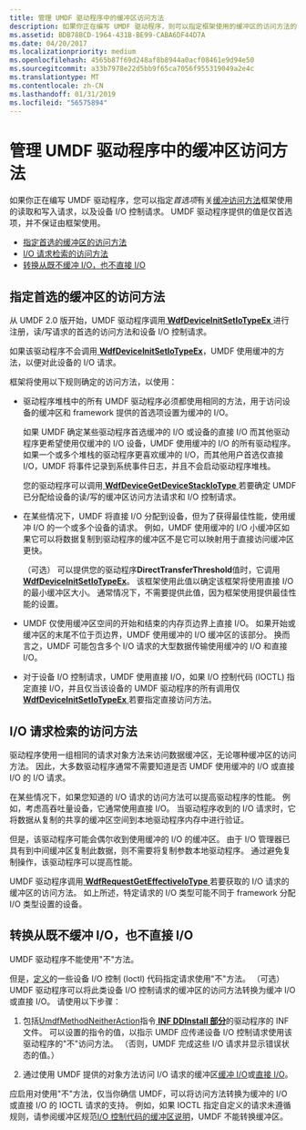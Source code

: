 ```yaml
---
title: 管理 UMDF 驱动程序中的缓冲区访问方法
description: 如果你正在编写 UMDF 驱动程序，则可以指定框架使用的缓冲区的访问方法的首选项读取和写入请求，以及设备 I/O 控制请求。
ms.assetid: BDB78BCD-1964-431B-BE99-CABA6DF44D7A
ms.date: 04/20/2017
ms.localizationpriority: medium
ms.openlocfilehash: 4565b87f69d248af8b8944a0acf08461e9d94e50
ms.sourcegitcommit: a33b7978e22d5bb9f65ca7056f955319049a2e4c
ms.translationtype: MT
ms.contentlocale: zh-CN
ms.lasthandoff: 01/31/2019
ms.locfileid: "56575894"
---
```

# <a name="managing-buffer-access-methods-in-umdf-drivers"></a>管理 UMDF 驱动程序中的缓冲区访问方法


如果你正在编写 UMDF 驱动程序，您可以指定*首选项*有关[缓冲访问方法](https://msdn.microsoft.com/library/windows/hardware/ff540701)框架使用的读取和写入请求，以及设备 I/O 控制请求。 UMDF 驱动程序提供的值是仅首选项，并不保证由框架使用。

-   [指定首选的缓冲区的访问方法](#specifying-preferred-buffer-access-method)
-   [I/O 请求检索的访问方法](#retrieving-access-method)
-   [转换从既不缓冲 I/O，也不直接 I/O](#using-neither-buffered-i-o-nor-direct-i-o-in-umdf-drivers)

## <a href="" id="specifying-preferred-buffer-access-method"></a>指定首选的缓冲区的访问方法


从 UMDF 2.0 版开始，UMDF 驱动程序调用[ **WdfDeviceInitSetIoTypeEx** ](https://msdn.microsoft.com/library/windows/hardware/dn265604)进行注册，读/写请求的首选的访问方法和设备 I/O 控制请求。

如果该驱动程序不会调用[ **WdfDeviceInitSetIoTypeEx**](https://msdn.microsoft.com/library/windows/hardware/dn265604)，UMDF 使用缓冲的方法，以便对此设备的 I/O 请求。

框架将使用以下规则确定的访问方法，以使用：

-   驱动程序堆栈中的所有 UMDF 驱动程序必须都使用相同的方法，用于访问设备的缓冲区和 framework 提供的首选项设置为缓冲的 I/O。

    如果 UMDF 确定某些驱动程序首选缓冲的 I/O 或设备的直接 I/O 而其他驱动程序更希望使用仅缓冲的 I/O 设备，UMDF 使用缓冲的 I/O 的所有驱动程序。 如果一个或多个堆栈的驱动程序更喜欢缓冲的 I/O，而其他用户首选仅直接 I/O，UMDF 将事件记录到系统事件日志，并且不会启动驱动程序堆栈。

    您的驱动程序可以调用[ **WdfDeviceGetDeviceStackIoType** ](https://msdn.microsoft.com/library/windows/hardware/dn265602)若要确定 UMDF 已分配给设备的读/写的缓冲区访问方法请求和 I/O 控制请求。

-   在某些情况下，UMDF 将直接 I/O 分配到设备，但为了获得最佳性能，使用缓冲 I/O 的一个或多个设备的请求。 例如，UMDF 使用缓冲的 I/O 小缓冲区如果它可以将数据复制到驱动程序的缓冲区不是它可以映射用于直接访问缓冲区更快。

    （可选） 可以提供您的驱动程序**DirectTransferThreshold**值时，它调用[ **WdfDeviceInitSetIoTypeEx**](https://msdn.microsoft.com/library/windows/hardware/dn265604)。 该框架使用此值以确定该框架将使用直接 I/O 的最小缓冲区大小。 通常情况下，不需要提供此值，因为框架使用提供最佳性能的设置。

-   UMDF 仅使用缓冲区空间的开始和结束的内存页边界上直接 I/O。 如果开始或缓冲区的末尾不位于页边界，UMDF 使用缓冲的 I/O 缓冲区的该部分。 换而言之，UMDF 可能包含多个 I/O 请求的大型数据传输使用缓冲的 I/O 和直接 I/O。

-   对于设备 I/O 控制请求，UMDF 使用直接 I/O，如果 I/O 控制代码 (IOCTL) 指定直接 I/O，并且仅当该设备的 UMDF 驱动程序的所有调用仅[ **WdfDeviceInitSetIoTypeEx** ](https://msdn.microsoft.com/library/windows/hardware/dn265604)若要指定直接访问方法。

## <a href="" id="retrieving-access-method"></a>I/O 请求检索的访问方法


驱动程序使用一组相同的请求对象方法来访问数据缓冲区，无论哪种缓冲区的访问方法。 因此，大多数驱动程序通常不需要知道是否 UMDF 使用缓冲的 I/O 或直接 I/O 的 I/O 请求。

在某些情况下，如果您知道的 I/O 请求的访问方法可以提高驱动程序的性能。 例如，考虑高吞吐量设备，它通常使用直接 I/O。 当驱动程序收到的 I/O 请求时，它将数据从复制的共享的缓冲区空间到本地驱动程序内存中进行验证。

但是，该驱动程序可能会偶尔收到使用缓冲的 I/O 的缓冲区。 由于 I/O 管理器已具有到中间缓冲区复制此数据，则不需要将复制参数本地驱动程序。 通过避免复制操作，该驱动程序可以提高性能。

UMDF 驱动程序调用[ **WdfRequestGetEffectiveIoType** ](https://msdn.microsoft.com/library/windows/hardware/dn265616)若要获取的 I/O 请求的缓冲区的访问方法。 如上所述，特定请求的 I/O 类型可能不同于 framework 分配 I/O 类型设置的设备。

## <a href="" id="using-neither-buffered-i-o-nor-direct-i-o-in-umdf-drivers"></a> 转换从既不缓冲 I/O，也不直接 I/O


UMDF 驱动程序不能使用"不"方法。

但是，[定义](https://msdn.microsoft.com/library/windows/hardware/ff543023)的一些设备 I/O 控制 (Ioctl) 代码指定请求使用"不"方法。 （可选） UMDF 驱动程序可以将此类设备 I/O 控制请求的缓冲区的访问方法转换为缓冲 I/O 或直接 I/O。 请使用以下步骤：

1.  包括[UmdfMethodNeitherAction](specifying-wdf-directives-in-inf-files.md)指令[ **INF DDInstall 部分**](https://msdn.microsoft.com/library/windows/hardware/ff547344)的驱动程序的 INF 文件。 可以设置的指令的值，以指示 UMDF 应传递设备 I/O 控制请求使用该驱动程序的"不"访问方法。 （否则，UMDF 完成这些 I/O 请求并显示错误状态的值。）

2.  通过使用 UMDF 提供的对象方法访问 I/O 请求的缓冲区[缓冲 I/O](https://msdn.microsoft.com/library/windows/hardware/ff540701#buffered)或[直接 I/O](https://msdn.microsoft.com/library/windows/hardware/ff540701#direct)。

应启用对使用"不"方法，仅当你确信 UMDF，可以将访问方法转换为缓冲的 I/O 或直接 I/O 的 IOCTL 请求的支持。 例如，如果 IOCTL 指定自定义的请求未遵循规则，请参阅缓冲区规范[I/O 控制代码的缓冲区说明](https://msdn.microsoft.com/library/windows/hardware/ff540663)，UMDF 不能转换缓冲区。

 

 





